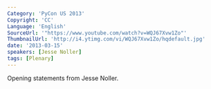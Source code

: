 ```yaml
---
Category: 'PyCon US 2013'
Copyright: 'CC'
Language: 'English'
SourceUrl: '"https://www.youtube.com/watch?v=WQJ67Xvw1Zo"'
ThumbnailUrl: 'http://i4.ytimg.com/vi/WQJ67Xvw1Zo/hqdefault.jpg'
date: '2013-03-15'
speakers: [Jesse Noller]
tags: [Plenary]
---
```

Opening statements from Jesse Noller.